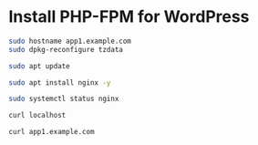 # Install PHP-FPM for WordPress

```sh
sudo hostname app1.example.com
sudo dpkg-reconfigure tzdata

sudo apt update

sudo apt install nginx -y

sudo systemctl status nginx

curl localhost

curl app1.example.com
```
